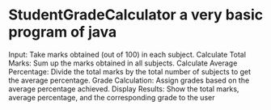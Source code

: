 # StudentGradeCalculator a very basic program of java
Input: Take marks obtained (out of 100) in each subject.
Calculate Total Marks: Sum up the marks obtained in all subjects.
Calculate Average Percentage: Divide the total marks by the total number of subjects to
get the average percentage.
Grade Calculation: Assign grades based on the average percentage achieved.
Display Results: Show the total marks, average percentage, and the corresponding grade
to the user
